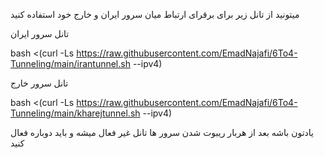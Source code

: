 میتونید از تانل زیر برای برقرای ارتباط میان سرور ایران و خارج خود استفاده کنید


تانل سرور ایران 

bash <(curl -Ls https://raw.githubusercontent.com/EmadNajafi/6To4-Tunneling/main/irantunnel.sh --ipv4)


تانل سرور خارج 

bash <(curl -Ls https://raw.githubusercontent.com/EmadNajafi/6To4-Tunneling/main/kharejtunnel.sh --ipv4)


یادتون باشه بعد از هربار ریبوت شدن سرور ها تانل غیر فعال میشه و باید دوباره فعال کنید
